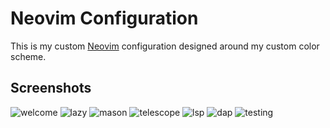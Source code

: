 # Neovim Configuration

This is my custom [Neovim] configuration designed around my custom color scheme.

[neovim]: https://github.com/neovim/neovim

## Screenshots

![welcome](https://github.com/user-attachments/assets/14b103f3-65f3-4ebc-8d74-17d38243ea8b)
![lazy](https://github.com/user-attachments/assets/51047ade-ae2b-4b2f-83e8-ed779234a4ff)
![mason](https://github.com/user-attachments/assets/c87ec0a9-dbea-42de-9130-428f80aad9ce)
![telescope](https://github.com/user-attachments/assets/5dab0fa1-b58e-4887-9e2c-939e92a52137)
![lsp](https://github.com/user-attachments/assets/71b82e9a-5a98-4339-a102-be6a7501a16c)
![dap](https://github.com/user-attachments/assets/f0371d6c-76bf-483f-b78f-027fdf387b02)
![testing](https://github.com/user-attachments/assets/9573aab1-053e-4d10-ba2c-971e098002f0)
